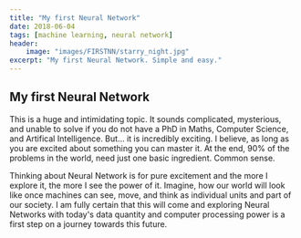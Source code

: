 ```yaml
---
title: "My first Neural Network"
date: 2018-06-04
tags: [machine learning, neural network]
header:
    image: "images/FIRSTNN/starry_night.jpg"
excerpt: "My first Neural Network. Simple and easy."
---
```



## My first Neural Network

This is a huge and intimidating topic. It sounds complicated, mysterious,
and unable to solve if you do not have a PhD in Maths, Computer Science,
and Artifical Intelligence. But... it is incredibly exciting. I believe,
as long as you are excited about something you can master it. At the end,
90% of the problems in the world, need just one basic ingredient.
Common sense.

Thinking about Neural Network is for pure excitement and the more I
explore it, the more I see the power of it. Imagine, how our world will
look like once machines can see, move, and think as individual units and
part of our society. I am fully certain that this will come and exploring
Neural Networks with today's data quantity and computer processing power
is a first step on a journey towards this future.




